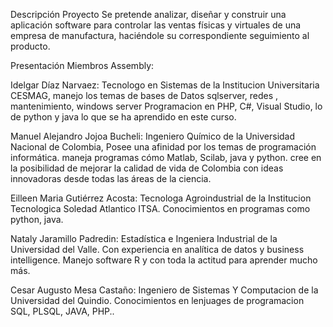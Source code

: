 Descripción Proyecto
Se pretende analizar, diseñar y construir una aplicación software para controlar las ventas físicas 
y virtuales de una empresa de manufactura, haciéndole su correspondiente seguimiento al producto.

Presentación Miembros Assembly:

  
  Idelgar Díaz Narvaez:
  Tecnologo en Sistemas de la Institucion Universitaria CESMAG,  manejo los temas de bases de Datos sqlserver, redes , mantenimiento, windows server
  Programacion en PHP, C#, Visual Studio, lo de python y java  lo que se ha aprendido en este curso.

   Manuel Alejandro Jojoa Bucheli: 
  Ingeniero Químico de la Universidad Nacional de Colombia, Posee una afinidad por los temas de 
  programación informática. maneja programas cómo Matlab, Scilab, java y python. cree en la posibilidad
  de mejorar la calidad de vida de Colombia con ideas innovadoras desde todas las áreas de la ciencia. 

  Eilleen Maria Gutiérrez Acosta:
  Tecnologa Agroindustrial de la Institucion Tecnologica Soledad Atlantico ITSA. Conocimientos en programas como python, java.
  
  Nataly Jaramillo Padredin:
  Estadística e Ingeniera Industrial de la Universidad del Valle. Con experiencia en analítica de datos y business intelligence.
  Manejo software R y con toda la actitud para aprender mucho más.

  Cesar Augusto Mesa Castaño:
  Ingeniero de Sistemas Y Computacion de la Universidad del Quindio. Conocimientos en lenjuages de programacion SQL, PLSQL, JAVA, PHP..


 
